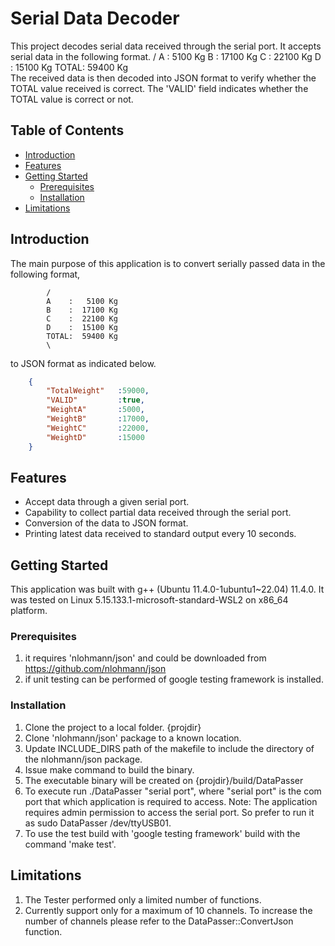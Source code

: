 # Serial Data Decoder

This project decodes serial data received through the serial port. It accepts serial data in the following format.
        /
        A    :   5100 Kg
        B    :  17100 Kg
        C    :  22100 Kg
        D    :  15100 Kg
        TOTAL:  59400 Kg
        \
The received data is then decoded into JSON format to verify whether the TOTAL value received is correct. The 'VALID'
field indicates whether the TOTAL value is correct or not.

## Table of Contents

- [Introduction](#introduction)
- [Features](#features)
- [Getting Started](#getting-started)
  - [Prerequisites](#prerequisites)
  - [Installation](#installation)
- [Limitations](#limitations)


## Introduction

The main purpose of this application is to convert serially passed data in the following format,
```code
        /
        A    :   5100 Kg
        B    :  17100 Kg
        C    :  22100 Kg
        D    :  15100 Kg
        TOTAL:  59400 Kg
        \
```
to JSON format as indicated below.

```json
    {
        "TotalWeight"   :59000,
        "VALID"         :true,
        "WeightA"       :5000,
        "WeightB"       :17000,
        "WeightC"       :22000,
        "WeightD"       :15000
    }
```

## Features

* Accept data through a given serial port.
* Capability to collect partial data received through the serial port.
* Conversion of the data to JSON format.
* Printing latest data received to standard output every 10 seconds.

## Getting Started

This application was built with g++ (Ubuntu 11.4.0-1ubuntu1~22.04) 11.4.0. It was tested on 
Linux  5.15.133.1-microsoft-standard-WSL2 on x86_64 platform.

### Prerequisites

 1. it requires 'nlohmann/json' and could be downloaded from https://github.com/nlohmann/json
 2. if unit testing can be performed of google testing framework is installed.

### Installation

 1. Clone the project to a local folder. {projdir}
 2. Clone 'nlohmann/json' package to a known location.
 3. Update INCLUDE_DIRS path of the makefile to include the directory of the nlohmann/json package.
 4. Issue make command to build the binary. 
 5. The executable binary will be created on {projdir}/build/DataPasser
 6. To execute run ./DataPasser "serial port", where "serial port" is the com port that which application 
 is required to access. Note: The application requires admin permission to access the serial port. So prefer to
 run it as sudo DataPasser /dev/ttyUSB01.
 7. To use the test build with 'google testing framework' build with the command 'make test'.


## Limitations

 1. The Tester performed only a limited number of functions.
 2. Currently support only for a maximum of 10 channels. To increase the number of channels please refer to the DataPasser::ConvertJson function.


